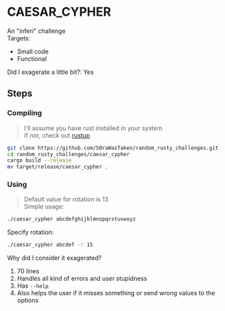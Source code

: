 # CAESAR_CYPHER
An "inferi" challenge<br>
Targets:
- Small code
- Functional

Did I exagerate a little bit?: Yes

## Steps
### Compiling
> I'll assume you have rust installed in your system<br>
> If not, check out [rustup](https://rustup.rs)
```bash
git clone https://github.com/S0raWasTaken/random_rusty_challenges.git
cd random_rusty_challenges/caesar_cypher
cargo build --release
mv target/release/caesar_cypher .
```
### Using
> Default value for rotation is 13<br>
Simple usage:
```bash
./caesar_cypher abcdefghijklmnopqrstuvwxyz
```

Specify rotation:
```bash
./caesar_cypher abcdef -r 15
```

Why did I consider it exagerated?
1. 70 lines
2. Handles all kind of errors and user stupidness
3. Has `--help`
4. Also helps the user if it misses something or send wrong values to the options 
